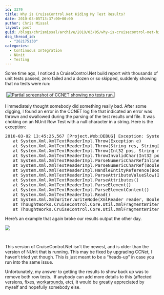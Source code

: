 ```yaml
---
id: 3379
title: Why is CruiseControl.Net Hiding My Test Results?
date: 2010-03-05T13:37:00+00:00
author: Chris Missal
layout: post
guid: /blogs/chrismissal/archive/2010/03/05/why-is-cruisecontrol-net-hiding-my-test-results.aspx
dsq_thread_id:
  - "262175130"
categories:
  - Continuous Integration
  - NUnit
  - Testing
---
```

Some time ago, I noticed a CruiseControl.Net build report with thousands of unit tests passed, zero failed and a dozen or so skipped, suddenly showing that no tests were run:

<img alt="Partial screenshot of CCNET showing no tests run." style="border: 1px solid black;margin: 5px" src="//lostechies.com/chrismissal/files/2011/03/zero-tests-run.png" />

I immediately thought somebody did something really bad. After some digging, I found an error in the CCNET log file that indicated an error was thrown and swallowed during the parsing of the test results xml file. It was choking on an NUnit Row Test with a null character in a string. Here is the exception:

<pre>2010-03-02 13:45:25,567 [Project.Web:DEBUG] Exception: System.Xml.XmlException: '.', hexadecimal value 0x00, is an invalid character. Line 5901, position 160.<br />&nbsp;&nbsp; at System.Xml.XmlTextReaderImpl.Throw(Exception e)<br />&nbsp;&nbsp; at System.Xml.XmlTextReaderImpl.Throw(String res, String[] args)<br />&nbsp;&nbsp; at System.Xml.XmlTextReaderImpl.Throw(Int32 pos, String res, String[] args)<br />&nbsp;&nbsp; at System.Xml.XmlTextReaderImpl.ThrowInvalidChar(Int32 pos, Char invChar)<br />&nbsp;&nbsp; at System.Xml.XmlTextReaderImpl.ParseNumericCharRefInline(Int32 startPos, Boolean expand, BufferBuilder internalSubsetBuilder, Int32& charCount, EntityType& entityType)<br />&nbsp;&nbsp; at System.Xml.XmlTextReaderImpl.ParseNumericCharRef(Boolean expand, BufferBuilder internalSubsetBuilder, EntityType& entityType)<br />&nbsp;&nbsp; at System.Xml.XmlTextReaderImpl.HandleEntityReference(Boolean isInAttributeValue, EntityExpandType expandType, Int32& charRefEndPos)<br />&nbsp;&nbsp; at System.Xml.XmlTextReaderImpl.ParseAttributeValueSlow(Int32 curPos, Char quoteChar, NodeData attr)<br />&nbsp;&nbsp; at System.Xml.XmlTextReaderImpl.ParseAttributes()<br />&nbsp;&nbsp; at System.Xml.XmlTextReaderImpl.ParseElement()<br />&nbsp;&nbsp; at System.Xml.XmlTextReaderImpl.ParseElementContent()<br />&nbsp;&nbsp; at System.Xml.XmlTextReaderImpl.Read()<br />&nbsp;&nbsp; at System.Xml.XmlWriter.WriteNode(XmlReader reader, Boolean defattr)<br />&nbsp;&nbsp; at ThoughtWorks.CruiseControl.Core.Util.XmlFragmentWriter.WriteNode(XmlReader reader, Boolean defattr)<br />&nbsp;&nbsp; at ThoughtWorks.CruiseControl.Core.Util.XmlFragmentWriter.WriteNode(String xml)</pre>

Here&#8217;s an example that again broke our results output the other day.

![](//lostechies.com/chrismissal/files/2011/03/row-test-with-null-char-in-string.png)

&nbsp;

This version of CruiseControl.Net isn&#8217;t the newest, and is older than the version of NUnit that is running. This may be fixed by upgrading CCNet, I haven&#8217;t tried yet though. This is just meant to be a &#8220;heads-up&#8221; in case you run into the same issue.

Unfortunately, my answer to getting the results to show back up was to remove both row tests.&nbsp; If anybody can add more details to this (affected versions, fixes, [workarounds](/blogs/chrismissal/archive/2009/04/02/workaround-is-a-four-letter-word.aspx), etc), it would be greatly appreciated by myself and hopefully somebody else.